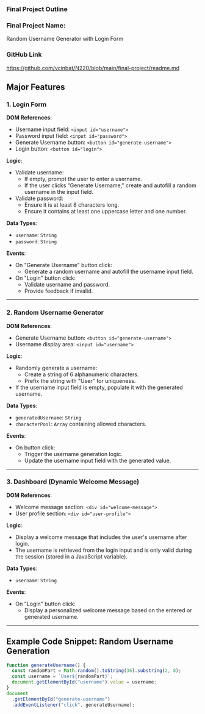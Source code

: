 ### Final Project Outline

### Final Project Name:

Random Username Generator with Login Form

### GitHub Link

https://github.com/vcinbat/N220/blob/main/final-project/readme.md

## Major Features

### 1. Login Form

**DOM References**:

- Username input field: `<input id="username">`
- Password input field: `<input id="password">`
- Generate Username button: `<button id="generate-username">`
- Login button: `<button id="login">`

**Logic**:

- Validate username:
  - If empty, prompt the user to enter a username.
  - If the user clicks "Generate Username," create and autofill a random username in the input field.
- Validate password:
  - Ensure it is at least 8 characters long.
  - Ensure it contains at least one uppercase letter and one number.

**Data Types**:

- `username`: `String`
- `password`: `String`

**Events**:

- On "Generate Username" button click:
  - Generate a random username and autofill the username input field.
- On "Login" button click:
  - Validate username and password.
  - Provide feedback if invalid.

---

### 2. Random Username Generator

**DOM References**:

- Generate Username button: `<button id="generate-username">`
- Username display area: `<input id="username">`

**Logic**:

- Randomly generate a username:
  - Create a string of 6 alphanumeric characters.
  - Prefix the string with "User" for uniqueness.
- If the username input field is empty, populate it with the generated username.

**Data Types**:

- `generatedUsername`: `String`
- `characterPool`: `Array` containing allowed characters.

**Events**:

- On button click:
  - Trigger the username generation logic.
  - Update the username input field with the generated value.

---

### 3. Dashboard (Dynamic Welcome Message)

**DOM References**:

- Welcome message section: `<div id="welcome-message">`
- User profile section: `<div id="user-profile">`

**Logic**:

- Display a welcome message that includes the user's username after login.
- The username is retrieved from the login input and is only valid during the session (stored in a JavaScript variable).

**Data Types**:

- `username`: `String`

**Events**:

- On "Login" button click:
  - Display a personalized welcome message based on the entered or generated username.

---

## Example Code Snippet: Random Username Generation

```js
function generateUsername() {
  const randomPart = Math.random().toString(36).substring(2, 8);
  const username = `User${randomPart}`;
  document.getElementById("username").value = username;
}
document
  .getElementById("generate-username")
  .addEventListener("click", generateUsername);
```
